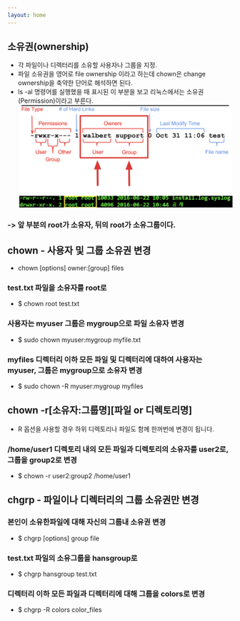 ```yaml
---
layout: home
---
```


## 소유권(ownership)
- 각 파일이나 디렉터리를 소유할 사용자나 그룹을 지정.
- 파일 소유권을 영어로 file ownership 이라고 하는데 chown은 change ownership을 축약한 단어로 해석하면 된다.
- ls -al 명령어를 실행했을 때 표시된 이 부분을 보고 리눅스에서는 소유권(Permission)이라고 부른다.
![](./img/ownership.png)
![](./img/permission.png)
### -> 앞 부분의 root가 소유자, 뒤의 root가 소유그룹이다.

## chown - 사용자 및 그룹 소유권 변경
- chown [options] owner:[group] files

### test.txt 파일을 소유자를 root로
- $ chown root test.txt

### 사용자는 myuser 그룹은 mygroup으로 파일 소유자 변경
- $ sudo chown myuser:mygroup myfile.txt

### myfiles 디렉터리 이하 모든 파일 및 디렉터리에 대하여 사용자는 myuser, 그룹은 mygroup으로 소유자 변경
- $ sudo chown -R myuser:mygroup myfiles


## chown -r[소유자:그룹명][파일 or 디렉토리명]
- R 옵션을 사용할 경우 하위 디렉토리나 파일도 함께 한꺼번에 변경이 됩니다.

### /home/user1 디렉토리 내의 모든 파일과 디렉토리의 소유자를 user2로, 그룹을 group2로 변경
- $ chown -r user2:group2 /home/user1

## chgrp - 파일이나 디렉터리의 그룹 소유권만 변경

### 본인이 소유한파일에 대해 자신의 그룹내 소유권 변경
- $ chgrp [options] group file

### test.txt 파일의 소유그룹을 hansgroup로
- $ chgrp hansgroup test.txt

### 디렉터리 이하 모든 파일과 디렉터리에 대해 그룹을 colors로 변경 
- $ chgrp -R colors color_files
